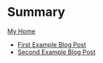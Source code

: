 # Summary

[My Home](./homepage.md)
- [First Example Blog Post](./blogs/My_first_blog.md)
- [Second Example Blog Post](./blogs/My_second_blog.md)
